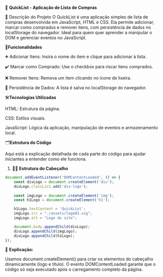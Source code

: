 🛒 **QuickList - Aplicação de Lista de Compras**

📜 Descrição do Projeto
O QuickList é uma aplicação simples de lista de compras desenvolvida em JavaScript, HTML e CSS. Ela permite adicionar, marcar como comprados e remover itens, com persistência de dados no localStorage do navegador. Ideal para quem quer aprender a manipular o DOM e gerenciar eventos no JavaScript.

🔧**Funcionalidades**

➕ Adicionar Itens: Insira o nome do item e clique para adicionar à lista.

✔️ Marcar como Comprado: Use o checkbox para riscar itens comprados.

❌ Remover Itens: Remova um item clicando no ícone de lixeira.

💾 Persistência de Dados: A lista é salva no localStorage do navegador.



🛠️**Tecnologias Utilizadas**

HTML: Estrutura da página.

CSS: Estilos visuais.

JavaScript: Lógica da aplicação, manipulação de eventos e armazenamento local.

 🗂️**Estrutura do Código**
 
Aqui está a explicação detalhada de cada parte do código para ajudar iniciantes a entender como ele funciona.

1. 👨‍💻 **Estrutura do Cabeçalho**
 
```JavaScript
document.addEventListener('DOMContentLoaded', () => {
    const divLogo = document.createElement('div');
    divLogo.classList.add('div-logo');
    
    const imgLogo = document.createElement('img');
    const h1Logo = document.createElement('h1');

    h1Logo.textContent = 'QuickList';
    imgLogo.src = "./assets/logo03.svg";
    imgLogo.alt = "Logo do site";

    document.body.appendChild(divLogo);
    divLogo.appendChild(imgLogo);
    divLogo.appendChild(h1Logo);
});
```



📖 **Explicação:**

Usamos document.createElement() para criar os elementos do cabeçalho dinamicamente (logo e título).
O evento DOMContentLoaded garante que o código só seja executado após o carregamento completo da página.
